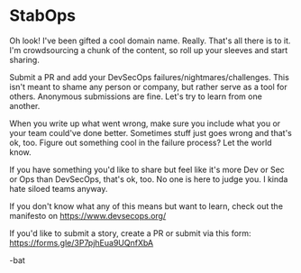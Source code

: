 # StabOps

Oh look! I've been gifted a cool domain name. Really. That's all there is to it. I'm crowdsourcing a chunk of the content, so roll up your sleeves and start sharing.

Submit a PR and add your DevSecOps failures/nightmares/challenges. This isn't meant to shame any person or company, but rather serve as a tool for others. Anonymous submissions are fine. Let's try to learn from one another.

When you write up what went wrong, make sure you include what you or your team could've done better. Sometimes stuff just goes wrong and that's ok, too. Figure out something cool in the failure process? Let the world know.

If you have something you'd like to share but feel like it's more Dev or Sec or Ops than DevSecOps, that's ok, too. No one is here to judge you. I kinda hate siloed teams anyway. 

If you don't know what any of this means but want to learn, check out the manifesto on https://www.devsecops.org/

If you'd like to submit a story, create a PR or submit via this form: https://forms.gle/3P7pjhEua9UQnfXbA

-bat
